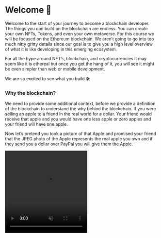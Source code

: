 # Welcome 🎉

Welcome to the start of your journey to become a blockchain developer. The things you can build on the blockchain are endless. You can create your own NFTs, Tokens, and even your own metaverse. For this course we will be focused on the Ethereum blockchain. We aren’t going to go into too much nitty gritty details since our goal is to give you a high level overview of what it is like developing in this emerging ecosystem. 

For all the hype around NFT’s, blockchain, and cryptocurrencies it may seem like it is ethereal but once you get the hang of it, you will see it might be even simpler than web or mobile development.

We are so excited to see what you build 🛠

### Why the blockchain?

We need to provide some additional context, before we provide a definition of the blockchain to understand the why behind the blockchain. If you were selling an apple to a friend in the real world for a dollar. Your friend would receive that apple and you would have one less apple or zero apples and your friend will have one apple. 

Now let’s pretend you took a picture of that Apple and promised your friend that the JPEG photo of the Apple represents the real apple you own and if they send you a dollar over PayPal you will give them the Apple.

<video className="mx-auto" loading="lazy" muted="muted" width="271" height="271" type="video/mp4" autoplay="autoplay" loop="loop" src="https://cadena.incl.us/wp-content/uploads/2021/12/blockchain.mp4" />




